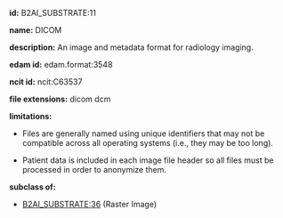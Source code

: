 **id:** B2AI_SUBSTRATE:11

**name:** DICOM

**description:** An image and metadata format for radiology imaging.

**edam id:** edam.format:3548

**ncit id:** ncit:C63537

**file extensions:** dicom dcm

**limitations:**

- Files are generally named using unique identifiers that may not be compatible across all operating systems (i.e., they may be too long).

- Patient data is included in each image file header so all files must be processed in order to anonymize them.

**subclass of:**

- [B2AI_SUBSTRATE:36](../substrates/raster-image.markdown) (Raster Image)
